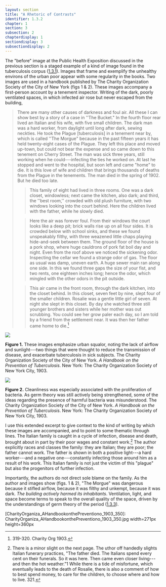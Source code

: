 ```yaml
---
layout: section
title: "A Rhetoric of Contrasts"
identifier: 1.3.2
chapter: 1
section: 3
subsection: 2
chapterdisplay: 1
sectiondisplay: 3
subsectiondisplay: 2
---
```


The "before" image at the Public Health Exposition discussed in the previous section is a staged example of a kind of image found in the tuberculosis corpus ([1.3.1](https://tuberculosisspecimen.github.io/diss/dissertation/1_3_1.html)). Images that frame and exemplify the unhealthy environs of the urban poor appear with some regularity in the books. Two images are used in a handbook published by The Charity Organization Society of the City of New York (figs 1 & 2). These images accompany a first-person account by a tenement inspector. Writing of the dark, poorly ventilated spaces, in which infected air rose but never escaped from the building, 

>There are many other causes of darkness and foul air. All these I can show best by a story of a case in ''The Bucket." In the fourth floor rear lived <span class="opaque-lines">an Italian and his wife, with five small children. The dark man was a hard worker, from daylight until long after dark, sewing neckties.</span> He took the Plague [tuberculosis] in a tenement near by, which is called ''The Morgue" because in the past fifteen years it has held twenty-eight cases of the Plague. <span class="opaque-lines">They left this place and moved up-town, but could not bear the expense and so came down to this tenement on Cherry Street. The man was sick three years, still working when he could---infecting the ties he worked on. At last he stopped and went to the hospital, but soon left and came "home" to die.</span> It is this love of wife and children that brings thousands of deaths from the Plague in the tenements. <span class="opaque-lines">The man died in the spring of 1902. But he died too late.</span>
>
> ><span class="opaque-lines">This family of eight</span> had lived in three rooms. One was a dark closet, windowless; next came the kitchen, also dark; and third, the ''best room,'' crowded with old plush furniture, with two windows looking into the court behind. <span class="opaque-lines">Here the children lived with the father, while he slowly died.</span>
>
> >Here the air was forever foul. From their windows the court looks like a deep pit; brick walls rise up on all four sides. It is crowded below with school sinks, and these we found unspeakably filthy, <span class="opaque-lines">with three weazened little chaps playing hide-and-seek between them.</span> The ground floor of the house is a pork shop, where huge cauldrons of pork fat boil day and night. Even from the roof above we noticed the sickening odor. Inspecting the cellar we found a strange odor of gas. The floor as usual was damp, uneven earth. A huge sewer main ran along one side. In this we found three gaps the size of your fist, and two rents, one eighteen inches long; hence the odor, which mingled with the other odors in the pit outside.
>
> >This air came in the front room, through the dark kitchen, into the closet behind. <span class="opaque-lines">In this closet, seven feet by nine, slept four of the smaller children. <span class="partial-lines">Rosalie was a gentle little girl of seven. At night she slept in this closet. By day she watched three still younger brothers and sisters while her mother was out scrubbing. You could see her grow paler each day, so I am told by a friend from the settlement near.<span class="partial-lines"> It was then her father came home to die.[^fn1]</span>

<img id="CharityOrganiza_AHandbookonthePreventiono_1903_352" src="{{ site.baseurl }}/assets/img/CharityOrganiza_AHandbookonthePreventiono_1903_352.jpg">

**Figure 1.** These images emphasize urban squalor, noting the lack of airflow and sunlight---two things that were thought to reduce the transmission of disease, and exacerbate tuberculosis in sick subjects. The Charity Organization Society of the City of New York. *A Handbook on the Prevention of Tuberculosis*. New York: The Charity Organization Society of New York City, 1903.

<img id="CharityOrganiza_AHandbookonthePreventiono_1903_350" src="{{ site.baseurl }}/assets/img/CharityOrganiza_AHandbookonthePreventiono_1903_350.jpg">

**Figure 2.** Cleanliness was especially associated with the proliferation of bacteria. As germ theory was still actively being strengthened, some of the ideas regarding the presence of harmful bacteria was misunderstood. The Charity Organization Society of the City of New York. *A Handbook on the Prevention of Tuberculosis*. New York: The Charity Organization Society of New York City, 1903.

I use this extended excerpt to give context to the kind of writing by which these images are accompanied, and to point to some thematic through lines. <span class="opaque-lines">The Italian family is caught in a cycle of infection, disease and death, brought about in part by their poor wages and constant work.[^fn2]</span> The author explicitly races and classes the family: <span class="opaque-lines">they are Italian; they are poor; the father cannot work.</span> The father is shown in both a positive light---a hard worker---and a negative one---constantly infecting those around him as a result of his work. This Italian family is not just the victim of this "plague" but also the progenitors of further infection.

Importantly, the authors do not direct sole blame on the family. As the author and images show (figs. 1 & 2), "The Morgue" was dangerous because it stifled airflow, because it was filthy and unkempt, because it was dark. *The building actively harmed its inhabitants*. Ventilation, light, and space become terms to speak to the overall quality of the space, driven by the understandings of germ theory of the period ([1.3.3](https://tuberculosisspecimen.github.io/diss/dissertation/1_3_3.html)).

	

[CharityOrganiza_AHandbookonthePreventiono_1903_352]: CharityOrganiza_AHandbookonthePreventiono_1903_352.jpg

[CharityOrganiza_AHandbookonthePreventiono_1903_350]: CharityOrganiza_AHandbookonthePreventiono_1903_350.jpg width=271px height=360px

[^fn1]: 319-320. Charity Org 1903.

[^fn2]: There is a minor slight on the next page. The uthor off handedly slights Italian funerary practices, "The father died. The Italians spend every cent on their funerals. So it was here. Then came even closer living---and then the hot weather."⁠1 While there is a tide of misfortune, which eventually leads to the death of Rosalie, there is also a comment of how to best spend money, to care for the children, to choose where and how to live. 321.